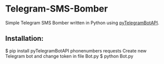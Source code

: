 # Telegram-SMS-Bomber
Simple Telegram SMS Bomber written in Python using [pyTelegramBotAPI](https://github.com/eternnoir/pyTelegramBotAPI).

## Installation:

$ pip install pyTelegramBotAPI phonenumbers requests
Create new Telegram bot and change token in file Bot.py
$ python Bot.py
```
